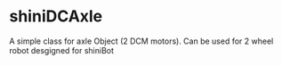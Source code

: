 # shiniDCAxle

A simple class for axle Object (2 DCM motors).
Can be used for 2 wheel robot desgigned for shiniBot

